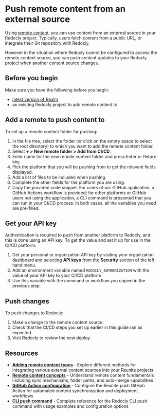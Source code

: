 # Push remote content from an external source

Using [remote content](./remote-content.md), you can use content from an external source in your Redocly project.
Typically, users fetch content from a public URL, or integrate their Git repository with Redocly.

However in the situation where Redocly cannot be configured to access the remote content source, you can push content updates to your Redocly project when another content source changes.

## Before you begin

Make sure you have the following before you begin:

- [latest version of Realm](../../../get-started/upgrade-realm-version.md)
- an existing Redocly project to add remote content to

## Add a remote to push content to

To set up a remote content folder for pushing:

1. In the file tree, select the folder (or click on the empty space to select the root directory) to which you want to add the remote content folder.
1. Select **+ > New remote folder > Add from CI/CD**.
1. Enter name for the new remote content folder and press Enter or Return key.
1. Pick the platform that you will be pushing from to get the relevant fields displayed.
1. Add a list of files to be included when pushing.
1. Complete the other fields for the platform you are using.
1. Copy the provided code snippet.
   For users of our GitHub application, a GitHub Actions workflow is provided; for other platforms or GitHub users not using the application, a CLI command is presented that you can run in your CI/CD process.
   In both cases, all the variables you need are pre-filled.

## Get your API key

Authentication is required to push from another platform to Redocly, and this is done using an API key.
To get the value and set it up for use in the CI/CD platform:

1. Get your personal or organization API key by visiting your organization dashboard and selecting **API keys** from the **Security** section of the left hand menu.
1. Add an environment variable named `REDOCLY_AUTHORIZATION` with the value of your API key to your CI/CD platform.
1. Use this variable with the command or workflow you copied in the previous step.

## Push changes

To push changes to Redocly:

1. Make a change to the remote content source.
1. Check that the CI/CD steps you set up earlier in this guide ran as expected.
1. Visit Redocly to review the new deploy.

## Resources

- **[Adding remote content types](./index.md)** - Explore different methods for integrating various external content sources into your Reunite projects
- **[Remote content concepts](./remote-content.md)** - Understand remote content fundamentals including sync mechanisms, folder paths, and auto-merge capabilities
- **[GitHub Action configuration](./reunite-push-action.md)** - Configure the Reunite push GitHub Action for automated content synchronization and deployment workflows
- **[CLI push command](https://redocly.com/docs/cli/commands/push)** - Complete reference for the Redocly CLI push command with usage examples and configuration options
